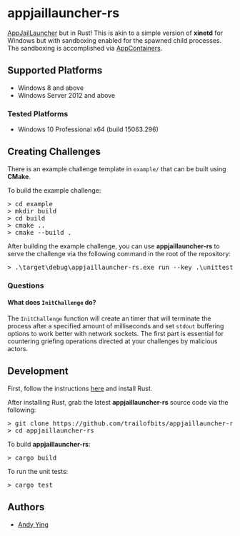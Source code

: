 # appjaillauncher-rs
[AppJailLauncher](https://github.com/trailofbits/AppJailLauncher) but in Rust! This is akin to a simple version of **xinetd** for Windows but with sandboxing enabled for the spawned child processes. The sandboxing is accomplished via [AppContainers](https://goo.gl/5gNlUy).

## Supported Platforms
 * Windows 8 and above
 * Windows Server 2012 and above

### Tested Platforms
 * Windows 10 Professional x64 (build 15063.296)
 
## Creating Challenges
There is an example challenge template in `example/` that can be built using **CMake**.

To build the example challenge:
<pre>
> cd example
> mkdir build
> cd build
> cmake ..
> cmake --build .
</pre>

After building the example challenge, you can use **appjaillauncher-rs** to serve the challenge via the following command in the root of the repository:

<pre>
> .\target\debug\appjaillauncher-rs.exe run --key .\unittest_support\pub\key2.txt .\example\build\Debug\example_challenge.exe
</pre>

### Questions
#### What does `InitChallenge` do?
The `InitChallenge` function will create an timer that will terminate the process after a specified amount of milliseconds and  set `stdout` buffering options to work better with network sockets. The first part is essential for countering griefing operations directed at your challenges by malicious actors.

## Development
First, follow the instructions [here](https://www.rust-lang.org/en-US/install.html) and install Rust.

After installing Rust, grab the latest **appjaillauncher-rs** source code via the following:
<pre>
> git clone https://github.com/trailofbits/appjaillauncher-rs
> cd appjaillauncher-rs
</pre>

To build **appjaillauncher-rs**:
<pre>
> cargo build
</pre>

To run the unit tests:
<pre>
> cargo test
</pre>

## Authors
 * [Andy Ying](https://github.com/yying)
